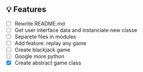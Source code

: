 ## 💡 Features

- [ ] Rewrite README.md 
- [ ] Get user interface data and instanciate new classe
- [ ] Separete files in modules
- [ ] Add feature: replay any game
- [ ] Create blackjack game
- [ ] Google more python
- [x] Create abstract game class

